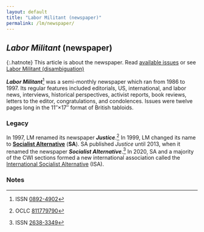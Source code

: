 ```yaml
---
layout: default
title: "Labor Militant (newspaper)"
permalink: /lm/newspaper/
---
```


## <cite>Labor Militant</cite> (newspaper)

{:.hatnote}
This article is about the newspaper.
Read [available issues](/lm/issues/) or see [Labor Militant (disambiguation)](/lm/)

<b><cite>Labor Militant</cite></b>[^labor-militant]
was a semi-monthly newspaper which ran from 1986 to 1997.
Its regular features included editorials, US, international, and labor news,
interviews, historical perspectives, activist reports, book reviews,
letters to the editor, congratulations, and condolences.
Issues were twelve pages long in the 11″×17″ format of British tabloids.

### Legacy

In 1997, LM renamed its newspaper <b><cite>Justice</cite></b>.[^justice]
In 1999, LM changed its name to
<b><a rel="external" href="https://www.socialistalternative.org">Socialist Alternative</a></b> (<b>SA</b>).
SA published <cite>Justice</cite> until 2013, when it renamed the newspaper <b><cite>Socialist Alternative</cite></b>.[^socialist-alternative]
In 2020, SA and a majority of the <abbr>CWI</abbr> sections formed a new international association called the
<a rel="external" href="https://internationalsocialist.net/">International Socialist Alternative</a>
(<abbr>ISA</abbr>).

### Notes

[^labor-militant]: <abbr>ISSN</abbr> <a rel="external" href="https://www.worldcat.org/title/labor-militant/oclc/15266902">0892-4902</a>
[^justice]: <abbr>OCLC</abbr> <a rel="external" href="https://www.worldcat.org/title/justice/oclc/811779790">811779790</a>
[^socialist-alternative]: <abbr>ISSN</abbr> <a rel="external" href="https://www.worldcat.org/title/socialist-alternative/oclc/905231108">2638-3349</a>